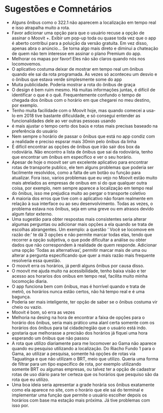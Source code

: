# Sugestões e Comnetários

- Alguns ônibus como o 322.1 não aparecem a localização em tempo real e isso atrapalha muito a rota.
- Favor adicionar uma opção para que o usuário recuse a opção de assinar o Moovit +. Exibir um pop-up toda ou quase toda vez que o app é aberto contribui para a poluição da versão gratuita. Em vez disso, apenas abra o anúncio... Se torna algo mais direto e diminui a chateação de quem não tem interesse em assinar o plano Premium do app.
- Melhorar os mapas por favor! Eles não são claros quando nós nos locomovemos.
- O aplicativo costuma deixar de mostrar em tempo real um ônibus quando ele sai da rota programada. Às vezes só aconteceu um desvio e o ônibus que estava verde simplesmente some do app
- Muita publicidade. Poderia mostrar a rota do ônibus de graça
- O design é bem ruim mesmo. Há muitas informações juntas, é difícil de identificar o que é o quê. Frequentemente confundo o tempo de chegada dos ônibus com o horário em que chegarei no meu destino, por exemplo.
- Tenho muita facilidade com o Moovit hoje, mas quando comecei a usa-lo em 2018 tive bastante dificuldade, e só consegui entender as funcionalidades dele ao ver outras pessoas usando
- é mais ajustar o tempo certo dos baús e rotas mais precisas baseado na preferência do usuário
- Nem sempre o horário de passar o ônibus que está no app condiz com a realidade e preciso espsrar mais 30min pelo ônibus da linha
- É difícil encontrar as opções de ônibus que irão sair dos box da rodoviária. Não encontro a lista de ônibus que sai da rodoviária, tenho que encontrar um ônibus em específico e ver o seu horário.
- Apesar de hoje o moovit ser um excelente aplicativo para encontrar rotas de transporte publico, ele tem alguns problemas que poderia ser facilmente resolvidos, como a falta de um botão ou função para atualizar. Fora isso, varios problemas que eu vejo no Moovit estão muito mais atrelados as empresas de onibus em si do que qualquer outra coisa, por exemplo, nem sempre aparece a localização em tempo real do ônibus, isso me prejudica muito ao pergar o transporte coletivo
- A maioria dos erros que tive com o aplicativo não foram realmente em relação à sua interface ou ao seu desenvolvimento. Todas as vezes, o problema estava nos ônibus, seja em uma greve ou em atrasos devido algum fator externo.
- Uma sugestão para obter respostas mais consistentes seria alterar algumas perguntas ou adicionar mais opções a ela quando se trata de escolhas abrangentes. Um exemplo: a questão ‘ Você se locomove em razão de:’ te dá 3 opções e não permite marcar todas elas, tendo que recorrer a opção subjetiva, o que pode dificultar a análise ou obter dados que não correspondem à realidade de quem responde. Adicionar uma opção ‘Todas as alternativas’, permitir marcar mais de uma ou alterar a pergunta especificando que quer a mais razão mais frequente resolveria essa questão.
- O moovit erra os horários, já perdi alguns ônibus por causa disso.
- O moovit me ajuda muito na acessibilidade, tenho baixa visão e ter acesso aos horarios dos onibus em tempo real, facilita muito minha locomoção diaria.  
- O app funciona bem com ônibus, mas é horrível quando e trata de metrô, os horários nunca estão certos, não há tempo real e é uma bagunça.
- Poderia ser mais inteligente, ter opção de saber se o ônibus costuma vir cheio ou vazio.
- Moovit é bom, só erra as vezes
- Melhoria na desing na hora de encontrar a faixa de opções para o horário dos ônibus, seria mais prático uma alanl certa somente com os horários dos ônibus para tal cidade/região que o usuário está indo.
- gostaria que melhorasse a precisão dos horários já fiquei uma hora esperando um ônibus que não passou 
- A rota que utilizo diariamente para me locomover ao Gama não aparece quando eu pesquiso utilizando a localização. Do Riacho Fundo 1 para o Gama, ao utilizar a pesquisa, somente há opções de rotas via Taguatinga e que não utilizam o BRT, meio que utilizo. Queria uma forma de filtrar para um tipo específico de rota, por exemplo utilizando somente BRT ou algumas empresas, ou talvez ter a opção de cadastrar rotas de uso diário para ter certeza que os horários que pesquiso são da rota que eu utilizo.
- Uma boa ideia seria apresentar a grade horária sos ônibus exatamente como ela aparece no site, com o horário que ele sai do terminal e implementar uma função que permite o usuário escolher depois os horários com base ma estação mais próxima. Já tive problemas com isso por.